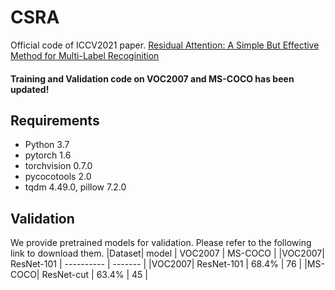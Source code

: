 # CSRA
Official code of ICCV2021 paper. [Residual Attention: A Simple But Effective Method for Multi-Label Recoginition](https://arxiv.org/abs/2108.02456)<br>

#### Training and Validation code on VOC2007 and MS-COCO has been updated!

## Requirements
- Python 3.7
- pytorch 1.6
- torchvision 0.7.0
- pycocotools 2.0
- tqdm 4.49.0, pillow 7.2.0

## Validation
We provide pretrained models for validation. Please refer to the following link to download them. 
|Dataset| model       |  VOC2007  | MS-COCO  |
|VOC2007| ResNet-101  |  ---------- | -------   |
|VOC2007| ResNet-101   |   68.4%      |  76   |
|MS-COCO| ResNet-cut |  63.4%      |  45   |
